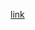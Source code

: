 [link](https://docs.google.com/presentation/d/1FMSZZ3lnl7gi7E6uhs76gz7fUsidzMHt7ajkNNapnOU/edit?usp=sharing)
